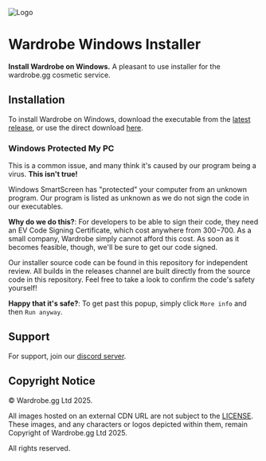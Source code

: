 ![Logo](https://cdn.wardrobe.gg/assets/GithubHeader.png)

# Wardrobe Windows Installer

**Install Wardrobe on Windows.**
A pleasant to use installer for the wardrobe.gg cosmetic service.

## Installation

To install Wardrobe on Windows, download the executable from the [latest release](https://github.com/wardrobe-gg/installer-windows/releases/latest), or use the direct download [here](https://wardrobe.gg/downloads/windows).

### Windows Protected My PC

This is a common issue, and many think it's caused by our program being a virus. __This isn't true!__

Windows SmartScreen has "protected" your computer from an unknown program. Our program is listed as unknown as we do not sign the code in our executables.

__Why do we do this?__: For developers to be able to sign their code, they need an EV Code Signing Certificate, which cost anywhere from $300-$700. As a small company, Wardrobe simply cannot afford this cost. As soon as it becomes feasible, though, we'll be sure to get our code signed.

Our installer source code can be found in this repository for independent review. All builds in the releases channel are built directly from the source code in this repository. Feel free to take a look to confirm the code's safety yourself!

__Happy that it's safe?__: To get past this popup, simply click `More info` and then `Run anyway`.

## Support

For support, join our [discord server](https://discord.gg/XB5Hk3EnDU).

## Copyright Notice

© Wardrobe.gg Ltd 2025.

All images hosted on an external CDN URL are not subject to the [LICENSE](/LICENSE). These images, and any characters or logos depicted within them, remain Copyright of Wardrobe.gg Ltd 2025.

All rights reserved.
